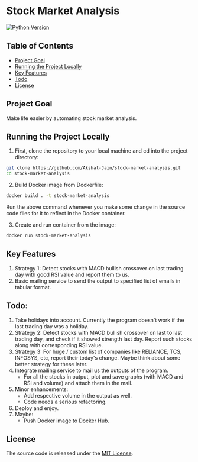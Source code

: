 # Stock Market Analysis

[![Python Version](https://img.shields.io/badge/python-3.7.12-brightgreen.svg)](https://python.org)

## Table of Contents

* [Project Goal](#project-goal)
* [Running the Project Locally](#running-the-project-locally)
* [Key Features](#key-features)
* [Todo](#todo)
* [License](#license)

## Project Goal

Make life easier by automating stock market analysis.

## Running the Project Locally

1. First, clone the repository to your local machine and cd into the project directory:

```bash
git clone https://github.com/Akshat-Jain/stock-market-analysis.git
cd stock-market-analysis
```

2. Build Docker image from Dockerfile:

```bash
docker build . -t stock-market-analysis
```

Run the above command whenever you make some change in the source code files for it to reflect in the Docker container.

3. Create and run container from the image:

```bash
docker run stock-market-analysis
```

## Key Features

1. Strategy 1: Detect stocks with MACD bullish crossover on last trading day with good RSI value and report them to us.
2. Basic mailing service to send the output to specified list of emails in tabular format.

## Todo:

1. Take holidays into account. Currently the program doesn't work if the last trading day was a holiday.
2. Strategy 2: Detect stocks with MACD bullish crossover on last to last trading day, and check if it showed strength last day. Report such stocks along with corresponding RSI value.
3. Strategy 3: For huge / custom list of companies like RELIANCE, TCS, INFOSYS, etc, report their today's change. Maybe think about some better strategy for these later.
4. Integrate mailing service to mail us the outputs of the program.
    - For all the stocks in output, plot and save graphs (with MACD and RSI and volume) and attach them in the mail.
5. Minor enhancements:
    - Add respective volume in the output as well.
    - Code needs a serious refactoring.
6. Deploy and enjoy.
7. Maybe:
    - Push Docker image to Docker Hub.

## License

The source code is released under the [MIT License](https://github.com/Akshat-Jain/stock-market-analysis/blob/main/LICENSE).